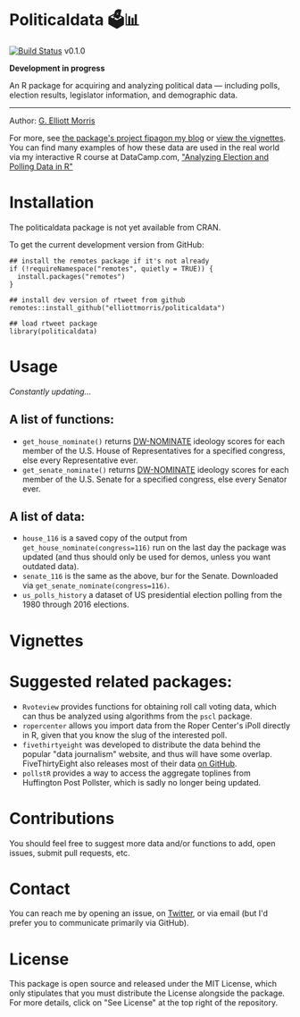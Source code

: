 
# Politicaldata 🗳📊 

[![Build Status](https://travis-ci.com/elliottmorris/politicaldata.svg?branch=master)](https://travis-ci.com/elliottmorris/politicaldata) v0.1.0

**Development in progress**

An R package for acquiring and analyzing political data — including polls, election results, legislator information, and demographic data.

---

Author: [G. Elliott Morris](https://www.thecrosstab.com)

For more, see [the package's project fipagon my blog](https://www.thecrosstab.com) or [view the vignettes](https://www.thecrosstab.com). You can find many examples of how these data are used in the real world via my interactive R course at DataCamp.com, ["Analyzing Election and Polling Data in R"](https://www.datacamp.com/courses/analyzing-election-and-polling-data-in-r)



# Installation

The politicaldata package is not yet available from CRAN.

To get the current development version from GitHub:

```
## install the remotes package if it's not already
if (!requireNamespace("remotes", quietly = TRUE)) {
  install.packages("remotes")
}

## install dev version of rtweet from github
remotes::install_github("elliottmorris/politicaldata")

## load rtweet package
library(politicaldata)
```


# Usage

_Constantly updating..._ 

## A list of functions:

- `get_house_nominate()` returns [DW-NOMINATE](https://www.voteview.com/about) ideology scores for each member of the U.S. House of Representatives for a specified congress, else every Representative ever.
- `get_senate_nominate()` returns [DW-NOMINATE](https://www.voteview.com/about) ideology scores for each member of the U.S. Senate for a specified congress, else every Senator ever.

## A list of data:

- `house_116` is a saved copy of the output from `get_house_nominate(congress=116)` run on the last day the package was updated (and thus should only be used for demos, unless you want outdated data).
- `senate_116` is the same as the above, bur for the Senate. Downloaded via `get_senate_nominate(congress=116)`.
- `us_polls_history` a dataset of US presidential election polling from the 1980 through 2016 elections.



# Vignettes



# Suggested related packages:

- `Rvoteview` provides functions for obtaining roll call voting data, which can thus be analyzed using algorithms from the `pscl` package.
- `ropercenter` allows you import data from the Roper Center's iPoll directly in R, given that you know the slug of the interested poll.
- `fivethirtyeight` was developed to distribute the data behind the popular "data journalism" website, and thus will have some overlap. FiveThirtyEight also releases most of their data [on GitHub](https://github.com/fivethirtyeight/data).
- `pollstR` provides a way to access the aggregate toplines from Huffington Post Pollster, which is sadly no longer being updated.



# Contributions

You should feel free to suggest more data and/or functions to add, open issues, submit pull requests, etc. 


# Contact

You can reach me by opening an issue, on [Twitter](https://www.twitter.com/gelliottmorris), or via email (but I'd prefer you to communicate primarily via GitHub).



# License

This package is open source and released under the MIT License, which only stipulates that you must distribute the License alongside the package. For more details, click on "See License" at the top right of the repository.
